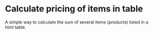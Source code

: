 # Calculate pricing of items in table
A simple way to calculate the sum of several items (products) listed in a html table.
